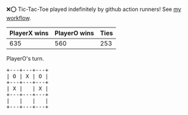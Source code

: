 :x::o: Tic-Tac-Toe played indefinitely by github action runners! See [my workflow](.github/workflows/play.yaml).

|PlayerX wins|PlayerO wins|Ties|
|-|-|-|
|635|560|253|

PlayerO's turn.

<pre>
+---+---+---+
| O | X | O |
+---+---+---+
| X |   | X |
+---+---+---+
|   |   |   |
+---+---+---+
</pre>